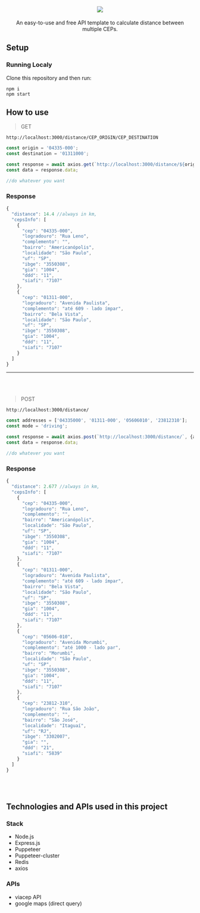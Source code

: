 <h1 align="center"><img src="https://user-images.githubusercontent.com/76014502/166403918-7c8fea60-b2f0-4786-a9a5-ff5ad5729f94.png"/></h1>

<div align="center">An easy-to-use and free API template to calculate distance between multiple CEPs.</div>

## Setup

### Running Localy

Clone this repository and then run:

    npm i
    npm start


## How to use

> GET

    http://localhost:3000/distance/CEP_ORIGIN/CEP_DESTINATION

````javascript
const origin = '04335-000';
const destination = '01311000';

const response = await axios.get(`http://localhost:3000/distance/${origin}/${destination}`);
const data = response.data;

//do whatever you want

````
### Response 
````javascript
{
  "distance": 14.4 //always in km,
  "cepsInfo": [
    {
      "cep": "04335-000",
      "logradouro": "Rua Leno",
      "complemento": "",
      "bairro": "Americanópolis",
      "localidade": "São Paulo",
      "uf": "SP",
      "ibge": "3550308",
      "gia": "1004",
      "ddd": "11",
      "siafi": "7107"
    },
    {
      "cep": "01311-000",
      "logradouro": "Avenida Paulista",
      "complemento": "até 609 - lado ímpar",
      "bairro": "Bela Vista",
      "localidade": "São Paulo",
      "uf": "SP",
      "ibge": "3550308",
      "gia": "1004",
      "ddd": "11",
      "siafi": "7107"
    }
  ]
}

````
<hr>
<br></br>

> POST

    http://localhost:3000/distance/

````javascript
const addresses = ['04335000', '01311-000', '05606010', '23812310'];
const mode = 'driving';

const response = await axios.post(`http://localhost:3000/distance/`, {addresses,mode});
const data = response.data;

//do whatever you want

````
### Response 
````javascript
{
  "distance": 2.677 //always in km,
  "cepsInfo": [
    {
      "cep": "04335-000",
      "logradouro": "Rua Leno",
      "complemento": "",
      "bairro": "Americanópolis",
      "localidade": "São Paulo",
      "uf": "SP",
      "ibge": "3550308",
      "gia": "1004",
      "ddd": "11",
      "siafi": "7107"
    },
    {
      "cep": "01311-000",
      "logradouro": "Avenida Paulista",
      "complemento": "até 609 - lado ímpar",
      "bairro": "Bela Vista",
      "localidade": "São Paulo",
      "uf": "SP",
      "ibge": "3550308",
      "gia": "1004",
      "ddd": "11",
      "siafi": "7107"
    },
    {
      "cep": "05606-010",
      "logradouro": "Avenida Morumbi",
      "complemento": "até 1000 - lado par",
      "bairro": "Morumbi",
      "localidade": "São Paulo",
      "uf": "SP",
      "ibge": "3550308",
      "gia": "1004",
      "ddd": "11",
      "siafi": "7107"
    },
    {
      "cep": "23812-310",
      "logradouro": "Rua São João",
      "complemento": "",
      "bairro": "São José",
      "localidade": "Itaguaí",
      "uf": "RJ",
      "ibge": "3302007",
      "gia": "",
      "ddd": "21",
      "siafi": "5839"
    }
  ]
}
````


<br></br>

## Technologies and APIs used in this project

### Stack
<ul>
    <li>Node.js</li>
    <li>Express.js</li>
    <li>Puppeteer</li>
    <li>Puppeteer-cluster</li>
    <li>Redis</li>
    <li>axios</li>
</ul>

### APIs
<ul>
    <li>viacep API</li>
    <li>google maps (direct query)</li>
</ul>
